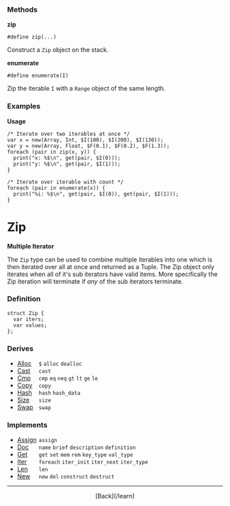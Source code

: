  <div class="row">
  <div class="col-xs-6 col-md-6">

### Methods

__zip__

    #define zip(...)

Construct a `Zip` object on the stack.

__enumerate__

    #define enumerate(I)

Zip the iterable `I` with a `Range` object of the same length.

### Examples

__Usage__

    /* Iterate over two iterables at once */
    var x = new(Array, Int, $I(100), $I(200), $I(130));
    var y = new(Array, Float, $F(0.1), $F(0.2), $F(1.3));
    foreach (pair in zip(x, y)) {
      print("x: %$\n", get(pair, $I(0)));
      print("y: %$\n", get(pair, $I(1)));
    }
    
    /* Iterate over iterable with count */
    foreach (pair in enumerate(x)) {
      print("%i: %$\n", get(pair, $I(0)), get(pair, $I(1)));
    }
    



  </div>
  <div class="col-xs-6 col-md-6">

# Zip
__Multiple Iterator__

The `Zip` type can be used to combine multiple iterables into one which is then iterated over all at once and returned as a Tuple. The Zip object only iterates when all of it's sub iterators have valid items. More specifically the Zip iteration will terminate if _any_ of the sub iterators terminate.

### Definition

    struct Zip {
      var iters;
      var values;
    };
    

### Derives

* <span style="width:50px; float:left;">[Alloc](/learn/alloc)</span>`$` `alloc` `dealloc` 
* <span style="width:50px; float:left;">[Cast](/learn/cast)</span>`cast` 
* <span style="width:50px; float:left;">[Cmp](/learn/cmp)</span>`cmp` `eq` `neq` `gt` `lt` `ge` `le` 
* <span style="width:50px; float:left;">[Copy](/learn/copy)</span>`copy` 
* <span style="width:50px; float:left;">[Hash](/learn/hash)</span>`hash` `hash_data` 
* <span style="width:50px; float:left;">[Size](/learn/size)</span>`size` 
* <span style="width:50px; float:left;">[Swap](/learn/swap)</span>`swap` 
### Implements

* <span style="width:50px; float:left;">[Assign](/learn/assign)</span>`assign` 
* <span style="width:50px; float:left;">[Doc](/learn/doc)</span>`name` `brief` `description` `definition` 
* <span style="width:50px; float:left;">[Get](/learn/get)</span>`get` `set` `mem` `rem` `key_type` `val_type` 
* <span style="width:50px; float:left;">[Iter](/learn/iter)</span>`foreach` `iter_init` `iter_next` `iter_type` 
* <span style="width:50px; float:left;">[Len](/learn/len)</span>`len` 
* <span style="width:50px; float:left;">[New](/learn/new)</span>`new` `del` `construct` `destruct` 

* * *

  <p style="text-align:center;">
[Back](/learn)
  </p>

  </div>
  </div>

